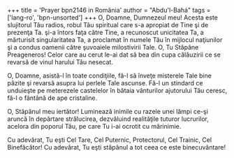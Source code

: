 +++
title = 'Prayer bpn2146 in România'
author = "Abdu'l-Bahá"
tags = ['lang-ro', 'bpn-unsorted']
+++
O, Doamne, Dumnezeul meu! Acesta este slujitorul Tău radios, robul Tău spiritual care s-a apropiat de Tine şi de prezenţa Ta. şi-a întors faţa către Tine, a recunoscut unicitatea Ta, a mărturisit singularitatea Ta, a proclamat în numele Tău în mijlocul naţiunilor şi a condus oamenii către şuvoaiele milostivirii Tale. O, Tu Stăpâne Preageneros! Celor care au cerut le-ai dat să bea din cupa călăuzirii ce se revarsă de vinul harului Tău nesecat.

O, Doamne, asistă-l în toate condiţiile, fă-l să înveţe misterele Tale bine păzite şi revarsă asupra lui perlele Tale ascunse. Fă-l un stindard ce unduieşte pe meterezele castelelor în bătaia vânturilor ajutorului Tău ceresc, fă-l o fântână de ape cristaline.

O, Stăpânul meu iertător! Luminează inimile cu razele unei lămpi ce-şi aruncă în depărtare strălucirea, dezvăluind realităţile tuturor lucrurilor, acelora din poporul Tău, pe care Tu i-ai ocrotit cu mărinimie.

Cu adevărat, Tu eşti Cel Tare, Cel Puternic, Protectorul, Cel Trainic, Cel Binefăcător! Cu adevărat, Tu eşti stăpânul a tot ceea ce este binecuvântare!

